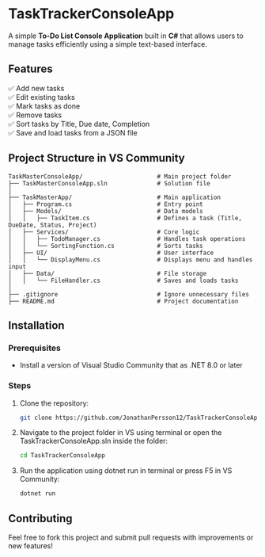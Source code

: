 # TaskTrackerConsoleApp

A simple **To-Do List Console Application** built in **C#** that allows users to manage tasks efficiently using a simple text-based interface.

## Features

✅ Add new tasks\
✅ Edit existing tasks\
✅ Mark tasks as done\
✅ Remove tasks\
✅ Sort tasks by Title, Due date, Completion \
✅ Save and load tasks from a JSON file

## Project Structure in VS Community

```
TaskMasterConsoleApp/                     # Main project folder
├── TaskMasterConsoleApp.sln              # Solution file
│
├── TaskMasterApp/                        # Main application
│   ├── Program.cs                        # Entry point
│   ├── Models/                           # Data models
│   │   ├── TaskItem.cs                   # Defines a task (Title, DueDate, Status, Project)
│   ├── Services/                         # Core logic
│   │   ├── TodoManager.cs                # Handles task operations
│   │   └── SortingFunction.cs            # Sorts tasks
│   ├── UI/                               # User interface
│   │   └── DisplayMenu.cs                # Displays menu and handles input
│   ├── Data/                             # File storage
│   │   └── FileHandler.cs                # Saves and loads tasks
│
├── .gitignore                            # Ignore unnecessary files
├── README.md                             # Project documentation
```

## Installation

### Prerequisites

- Install a version of Visual Studio Community that as .NET 8.0 or later

### Steps

1. Clone the repository:
   ```sh
   git clone https://github.com/JonathanPersson12/TaskTrackerConsoleApp.git
   ```
2. Navigate to the project folder in VS using terminal or open the TaskTrackerConsoleApp.sln inside the folder:
   ```sh
   cd TaskTrackerConsoleApp
   ```
4. Run the application using dotnet run in terminal or press F5 in VS Community:
   ```sh
   dotnet run
   ```

## Contributing

Feel free to fork this project and submit pull requests with improvements or new features!

